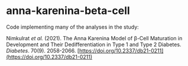 # anna-karenina-beta-cell

Code implementing many of the analyses in the study:

Nimkulrat _et al._ (2021). The Anna Karenina Model of β-Cell Maturation in Development and Their Dedifferentiation in Type 1 and Type 2 Diabetes. _Diabetes_. 70(9). 2058-2066. [https://doi.org/10.2337/db21-0211](https://doi.org/10.2337/db21-0211)
